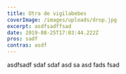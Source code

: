 ```yaml
---
title: Otra de vigilabebes
coverImage: /images/uploads/drop.jpg
excerpt: asdfsadffsad
date: 2019-08-25T17:03:44.222Z
pros: sadf
contras: asdf
---
```

asdfsadf sdaf sdaf asd sa asd fads fsad
